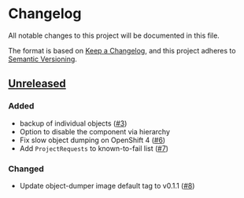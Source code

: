 # Changelog
All notable changes to this project will be documented in this file.

The format is based on [Keep a Changelog](https://keepachangelog.com/en/1.0.0/),
and this project adheres to [Semantic Versioning](https://semver.org/spec/v2.0.0.html).

## [Unreleased]
### Added

- backup of individual objects ([#3])
- Option to disable the component via hierarchy
- Fix slow object dumping on OpenShift 4 ([#6])
- Add `ProjectRequests` to known-to-fail list ([#7])

### Changed

- Update object-dumper image default tag to v0.1.1 ([#8])

[Unreleased]: https://github.com/projectsyn/component-cluster-backup/compare/11573bc...HEAD

[#3]: https://github.com/projectsyn/component-cluster-backup/pull/3
[#6]: https://github.com/projectsyn/component-cluster-backup/pull/6
[#7]: https://github.com/projectsyn/component-cluster-backup/pull/7
[#8]: https://github.com/projectsyn/component-cluster-backup/pull/8
